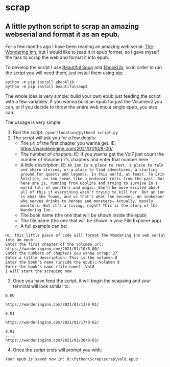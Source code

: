 # scrap
## A little python script to scrap an amazing webserial and format it as an epub.

For a few months ago I have been reading an amazing web serial: [The Wondering Inn](https://wanderinginn.com/), but I would like to read it in epub format, so I gave myself the task to scrap the web and format it into epub.

To develop the script I use [Beautiful Soup](https://pypi.org/project/beautifulsoup4/) and [EbookLib](https://pypi.org/project/EbookLib/), so in order to run the script you will need them, just install them using pip:
```
python -m pip install ebooklib
python -m pip install beautifulsoup4
```

The whole idea is very simple: build your own epub just feeding the script with a few variables. If you wanna build an epub for just the Volumen2 you can, or if you decide to throw the entire web into a single epub, you also can.

The ussage is very simple: 
1. Run the script: ```/your/location/python3 script.py```
2. The script will ask you for a few details:
   - The url of the first chapter you wanna get. IE: https://wanderinginn.com/2021/01/10/8-00/
   - The number of chapters. IE: If you wanna get the Vol7 just count the number of Volumen 7's chapters and enter that number here
   - A little description. IE: `An inn is a place to rest, a place to talk and share stories, or a place to find adventures, a starting ground for quests and legends. In this world, at least. To Erin Solstice, an inn seems like a medieval relic from the past. But here she is, running from Goblins and trying to survive in a world full of monsters and magic. She’d be more excited about all of this if everything wasn’t trying to kill her. But an inn is what she found, and so that’s what she becomes. An innkeeper who serves drinks to heroes and monsters– Actually, mostly monsters. But it’s a living, right? This is the story of the Wandering Inn.`
   - The book name (the one that will be shown inside the epub)
   - The file name (the one that will be shown in your File Explorer app)
   - A full example can be:
 ```
 Hi, this little piece of code will format The Wondering Inn web serial into an epub
Enter the first chapter of the volumen url: https://wanderinginn.com/2021/01/10/8-00/
Enter the numbers of chapters you wanna scrap: 27
Enter a little description: This is the volumen 8 
Enter the book's name (inside the epub): Volumen 8
Enter the book's name (file name): Vol8
I will start the scraping now
```



3. Once you have feed the script, it will begin the scapaing and your terminal will look similar to:
```
8.00

https://wanderinginn.com/2021/01/13/8-01/

8.01

https://wanderinginn.com/2021/01/17/8-02/

8.02
....
https://wanderinginn.com/2021/01/20/8-03/

```

4. Once the script ends will prompt you with:
```
Your epub is saved now in: D:\Python\Scrap\scrap\Vol8.epub
```

